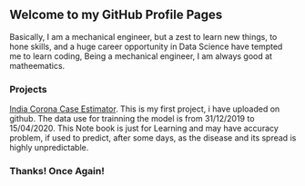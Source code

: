 ## Welcome to my GitHub Profile Pages

Basically, I am a mechanical engineer, but a zest to learn new things, to hone skills, and a huge career opportunity in Data Science have tempted me to learn coding, Being a mechanical engineer, I am always good at matheematics. 

### Projects
[India Corona Case Estimator](https://github.com/arvinay/machine_learning/blob/master/india_corona%20estimate.ipynb). This is my first project, i have uploaded on github. The data use for trainning the model is from 31/12/2019 to 15/04/2020. This Note book is just for Learning and may have accuracy problem, if used to predict, after some days, as the disease and its spread is highly unpredictable. 

### Thanks! Once Again!


